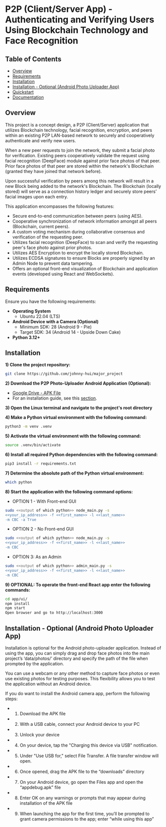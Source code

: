 # P2P (Client/Server App) - Authenticating and Verifying Users Using Blockchain Technology and Face Recognition

## Table of Contents
- [Overview](#overview)
- [Requirements](#requirements)
- [Installation](#installation)
- [Installation - Optional (Android Photo Uploader App)](#installation_android)
- [Quickstart](#quickstart)
- [Documentation](#documentation)

## Overview
This project is a concept design, a P2P (Client/Server) application that utilizes Blockchain technology, facial recognition, encryption, 
and peers within an existing P2P LAN-based network to securely and cooperatively authenticate and verify new users. 

When a new peer requests to join the network, they submit a facial photo for verification. Existing peers cooperatively validate the request 
using facial recognition (DeepFace) module against prior face photos of that peer. Prior face photos of that peer are stored within the network's
Blockchain (granted they have joined that network before).

Upon successful verification by peers among this network will result in a new Block being added to the network's Blockchain. The Blockchain 
(locally stored) will serve as a connection history ledger and securely store peers’ facial images upon each entry.

This application encompasses the following features:
  - Secure end-to-end communication between peers (using AES).
  - Cooperative synchronization of network information amongst all peers (Blockchain, current peers).
  - A custom voting mechanism during collaborative consensus and verification of the requesting peer.
  - Utilizes facial recognition (DeepFace) to scan and verify the requesting peer's face photo against prior photos.
  - Utilizes AES Encryption to encrypt the locally stored Blockchain.
  - Utilizes ECDSA signatures to ensure Blocks are properly signed by an Admin Node to prevent data tampering.
  - Offers an optional front-end visualization of Blockchain and application events (developed using React and WebSockets).

## Requirements
Ensure you have the following requirements:
  - **Operating System**
    - Ubuntu 22.04 (LTS)
  - **Android Device with a Camera (Optional)**
      - Minimum SDK: 28 (Android 9 - Pie)
      - Target SDK: 34 (Android 14 - Upside Down Cake)
  - **Python 3.12+**

## Installation
**1) Clone the project repository:**
```bash
git clone https://github.com/johnny-hui/major_project
```
**2) Download the P2P Photo-Uploader Android Application (Optional):**
- [Google Drive - APK File](https://drive.google.com/file/d/1DJLwPun_fCXht6jTUslsY0G_5j74IOTu/view)
- For an installation guide, see this [section](#installation_android).

**3) Open the Linux terminal and navigate to the project's root directory**

**4) Make a Python virtual environment with the following command:**
```bash
python3 -m venv .venv
```

**5) Activate the virtual environment with the following command:**
```bash
source .venv/bin/activate
```

**6) Install all required Python dependencies with the following command:**
```bash
pip3 install -r requirements.txt
```

**7) Determine the absolute path of the Python virtual environment:**
```bash
which python
```

**8) Start the application with the following command options:**
  - OPTION 1 - With Front-end GUI
  ```bash
  sudo <<output of which python>> node_main.py -s
  <<your_ip_address>> -f <<first_name>> -l <<last_name>>
  -m CBC -a True
  ```

  - OPTION 2 - No Front-end GUI
  ```bash
  sudo <<output of which python>> node_main.py -s
  <<your_ip_address>> -f <<first_name>> -l <<last_name>>
  -m CBC 
  ```

  - OPTION 3: As an Admin
  ```bash
  sudo <<output of which python>> admin_main.py -s
  <<your_ip_address>> -f <<first_name>> -l <<last_name>>
  -m CBC 
  ```

**9) OPTIONAL: To operate the front-end React app enter the following commands:**
  ```bash
  cd app/ui/
  npm install
  npm start
  Open browser and go to http://localhost:3000
  ```

## Installation - Optional (Android Photo Uploader App)
Installation is optional for the Android photo-uploader application. Instead of using the app,
you can simply drag and drop face photos into the main project’s ‘data/photos/’
directory and specify the path of the file when prompted by the application.

You can use a webcam or any other method to capture face photos or even use existing
photos for testing purposes. This flexibility allows you to test the application without an
Android device.

If you do want to install the Android camera app, perform the following steps:
  - 1) Download the APK file
  - 2) With a USB cable, connect your Android device to your PC
  - 3) Unlock your device
  - 4) On your device, tap the "Charging this device via USB" notification.
  - 5) Under "Use USB for," select File Transfer. A file transfer window will open.
  - 6) Once opened, drag the APK file to the “downloads” directory
  - 7) On your Android device, go open the Files app and open the “appdebug.apk” file
  - 8) Enter OK on any warnings or prompts that may appear during installation of
     the APK file
  - 9) When launching the app for the first time, you’ll be prompted to grant
     camera permissions to the app; enter “while using this app”
